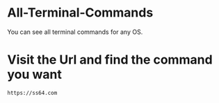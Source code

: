 # All-Terminal-Commands
You can see all terminal commands for any OS.

# Visit the Url and find the command you want
    
    https://ss64.com
